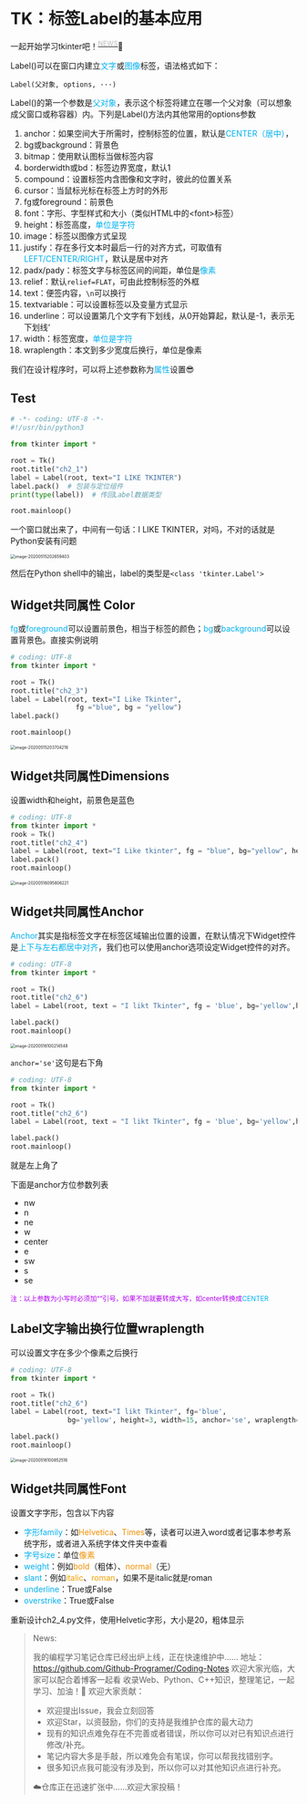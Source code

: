 # TK：标签Label的基本应用

一起开始学习tkinter吧！<sup><u><a href=#demo><font color=#bbbbbb>NEWS</font></a></u></sup>:rocket:

Label()可以在窗口内建立<font color=#00B0F0>文字</font>或<font color=#00B0F0>图像</font>标签，语法格式如下：

```
Label(父对象, options, ···)
```

Label()的第一个参数是<font color=#00B0F0>父对象</font>，表示这个标签将建立在哪一个父对象（可以想象成父窗口或称容器）内。下列是Label()方法内其他常用的options参数

1. anchor：如果空间大于所需时，控制标签的位置，默认是<font color=#00B0F0>CENTER（居中）</font>，
2. bg或background：背景色
3. bitmap：使用默认图标当做标签内容
4. borderwidth或bd：标签边界宽度，默认1
5. compound：设置标签内含图像和文字时，彼此的位置关系
6. cursor：当鼠标光标在标签上方时的外形
7. fg或foreground：前景色
8. font：字形、字型样式和大小（类似HTML中的&lt;font>标签）
9. height：标签高度，<font color=#00B0F0>单位是字符</font>
10. image：标签以图像方式呈现
11. justify：存在多行文本时最后一行的对齐方式，可取值有<font color=#00B0F0>LEFT/CENTER/RIGHT</font>，默认是居中对齐
12. padx/pady：标签文字与标签区间的间距，单位是<font color=#00B0F0>像素</font>
13. relief：默认`relief=FLAT`，可由此控制标签的外框
14. text：便签内容，`\n`可以换行
15. textvariable：可以设置标签以及变量方式显示
16. underline：可以设置第几个文字有下划线，从0开始算起，默认是-1，表示无下划线‘
17. width：标签宽度，<font color=#00B0F0>单位是字符</font>
18. wraplength：本文到多少宽度后换行，单位是像素

我们在设计程序时，可以将上述参数称为<font color=#00B0F0>属性</font>设置:sunglasses:

## Test

```python
# -*- coding: UTF-8 -*-
#!/usr/bin/python3

from tkinter import *

root = Tk()
root.title("ch2_1")
label = Label(root, text="I LIKE TKINTER")
label.pack()  # 包装与定位组件
print(type(label))  # 传回Label数据类型

root.mainloop()
```

一个窗口就出来了，中间有一句话：I LIKE TKINTER，对吗，不对的话就是Python安装有问题

<img src="E:\ProgramThomas\Coding-Notes\Python-Notes\学习\图形界面开发学习笔记\PythonGUI设计tkinter菜鸟编程书\2-Label\image-20200515202659403.png" alt="image-20200515202659403" style="zoom:50%;" />

然后在Python shell中的输出，label的类型是`<class 'tkinter.Label'>`

## Widget共同属性 Color

<font color=#00B0F0>fg</font>或<font color=#00B0F0>foreground</font>可以设置前景色，相当于标签的颜色；<font color=#00B0F0>bg</font>或<font color=#00B0F0>background</font>可以设置背景色。直接实例说明

```python
# coding: UTF-8
from tkinter import *

root = Tk()
root.title("ch2_3")
label = Label(root, text="I Like Tkinter",
                fg ="blue", bg = "yellow")
label.pack()

root.mainloop()
```

<img src="E:\ProgramThomas\Coding-Notes\Python-Notes\学习\图形界面开发学习笔记\PythonGUI设计tkinter菜鸟编程书\2-Label\image-20200515203704216.png" alt="image-20200515203704216" style="zoom:50%;" />

## Widget共同属性Dimensions

设置width和height，前景色是蓝色

```python
# coding: UTF-8
from tkinter import *
rook = Tk()
root.title("ch2_4")
label = Label(root, text="I Like tkinter", fg = "blue", bg="yellow", height=3, width=15)
label.pack()
root.mainloop()
```

<img src="E:\ProgramThomas\Coding-Notes\Python-Notes\学习\图形界面开发学习笔记\PythonGUI设计tkinter菜鸟编程书\2-Label\image-20200516095806221.png" alt="image-20200516095806221" style="zoom:50%;" />

## Widget共同属性Anchor

<font color=#00B0F0>Anchor</font>其实是指标签文字在标签区域输出位置的设置，在默认情况下Widget控件是<font color=#00B0F0>上下与左右都居中对齐</font>，我们也可以使用anchor选项设定Widget控件的对齐。

```python
# coding: UTF-8
from tkinter import *

root = Tk()
root.title("ch2_6")
label = Label(root, text = "I likt Tkinter", fg = 'blue', bg='yellow',height =3, width= 15, anchor = 'se')

label.pack()
root.mainloop()
```

<img src="E:\ProgramThomas\Coding-Notes\Python-Notes\学习\图形界面开发学习笔记\PythonGUI设计tkinter菜鸟编程书\2-Label\image-20200516100214548.png" alt="image-20200516100214548" style="zoom:50%;" />

`anchor='se'`这句是右下角

```python
# coding: UTF-8
from tkinter import *

root = Tk()
root.title("ch2_6")
label = Label(root, text = "I likt Tkinter", fg = 'blue', bg='yellow',height =3, width= 15, anchor = 'nw')

label.pack()
root.mainloop()
```

就是左上角了

下面是anchor方位参数列表

+ nw
+ n
+ ne
+ w
+ center
+ e
+ sw
+ s
+ se

<small><font color=#B000F0>注：以上参数为小写时必须加“”引号，如果不加就要转成大写，如center转换成<font color=#00B0F0>CENTER</font></font></small>

## Label文字输出换行位置wraplength

可以设置文字在多少个像素之后换行

```python
# coding: UTF-8
from tkinter import *

root = Tk()
root.title("ch2_6")
label = Label(root, text="I likt Tkinter", fg='blue',
              bg='yellow', height=3, width=15, anchor='se', wraplength=40)

label.pack()
root.mainloop()
```

<img src="E:\ProgramThomas\Coding-Notes\Python-Notes\学习\图形界面开发学习笔记\PythonGUI设计tkinter菜鸟编程书\2-Label\image-20200516100852516.png" alt="image-20200516100852516" style="zoom:50%;" />

## Widget共同属性Font

设置文字字形，包含以下内容

+ <font color=#00B0F0>字形family</font>：如<font color=#F09000>Helvetica</font>、<font color=#F09000>Times</font>等，读者可以进入word或者记事本参考系统字形，或者进入系统字体文件夹中查看
+ <font color=#00B0F0>字号size</font>：单位<font color=#F09000>像素</font>
+ <font color=#00B0F0>weight</font>：例如<font color=#F09000>bold</font>（粗体）、<font color=#F09000>normal</font>（无）
+ <font color=#00B0F0>slant</font>：例如<font color=#F0A000>italic</font>、<font color=#F0A000>roman</font>，如果不是italic就是roman
+ <font color=#00B0F0>underline</font>：True或False
+ <font color=#00B0F0>overstrike</font>：True或False

重新设计ch2_4.py文件，使用Helvetic字形，大小是20，粗体显示

><p id=demo>News:</p>
>
>我的编程学习笔记仓库已经出炉上线，正在快速维护中……
>地址：<https://github.com/Github-Programer/Coding-Notes>
>欢迎大家光临，大家可以配合着博客一起看
>收录Web、Python、C++知识，整理笔记，一起学习、加油！:rocket:
>欢迎大家贡献：
>
>+ 欢迎提出Issue，我会立刻回答
>+ 欢迎Star，以资鼓励，你们的支持是我维护仓库的最大动力
>+ 现有的知识点难免存在不完善或者错误，所以你可以对已有知识点进行修改/补充。
>+ 笔记内容大多是手敲，所以难免会有笔误，你可以帮我找错别字。
>+ 很多知识点我可能没有涉及到，所以你可以对其他知识点进行补充。
>
>:cloud:仓库正在迅速扩张中……欢迎大家投稿！